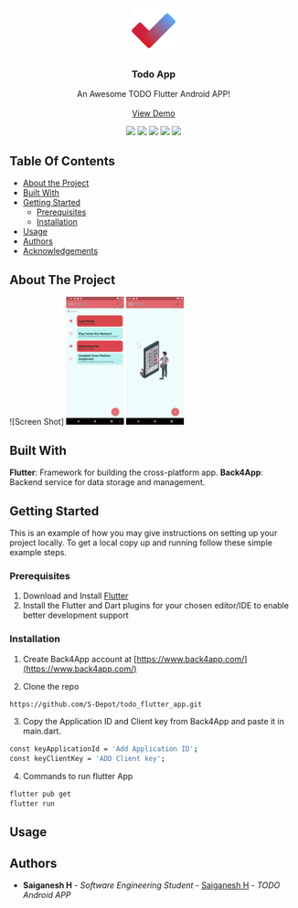 <br/>
<p align="center">
  <a href="https://github.com/S-Depot/todo_flutter_app">
    <img src="https://github.com/S-Depot/todo_flutter_app/blob/main/images/icon.png" alt="Logo" width="80" height="80">
  </a>

  <h3 align="center">Todo App</h3>

  <p align="center">
    An Awesome TODO Flutter Android APP!
    <br/>
    <br/>
    <a href="https://github.com/S-Depot/todo_flutter_app">View Demo</a>
  </p>
</p>
<div align="center">
  <img src="https://img.shields.io/github/downloads/S-Depot/todo_flutter_app/total">
  <img src="https://img.shields.io/github/contributors/S-Depot/todo_flutter_app?color=dark-green">
  <img src="https://img.shields.io/github/forks/S-Depot/todo_flutter_app?style=social">
  <img src="https://img.shields.io/github/stars/S-Depot/todo_flutter_app?style=social">
  <img src="https://img.shields.io/github/issues/S-Depot/todo_flutter_app">
</div>



## Table Of Contents

* [About the Project](#about-the-project)
* [Built With](#built-with)
* [Getting Started](#getting-started)
  * [Prerequisites](#prerequisites)
  * [Installation](#installation)
* [Usage](#usage)
* [Authors](#authors)
* [Acknowledgements](#acknowledgements)

## About The Project

![Screen Shot]
<img src=https://github.com/S-Depot/todo_flutter_app/blob/main/images/git/AppWithTasks.png width="20%" height="20%">
<img src=https://github.com/S-Depot/todo_flutter_app/blob/main/images/git/AppWithoutTask.png width="20%" height="20%">

## Built With

<b>Flutter</b>: Framework for building the cross-platform app.
<b>Back4App</b>: Backend service for data storage and management.

## Getting Started

This is an example of how you may give instructions on setting up your project locally.
To get a local copy up and running follow these simple example steps.

### Prerequisites

1. Download and Install [Flutter](https://docs.flutter.dev/get-started/install) 
2. Install the Flutter and Dart plugins for your chosen editor/IDE to enable better development support 


### Installation

1. Create Back4App account at [https://www.back4app.com/](https://www.back4app.com/)

2. Clone the repo

```sh
https://github.com/S-Depot/todo_flutter_app.git
```

3. Copy the Application ID and Client key from Back4App and paste it in main.dart.
```sh
const keyApplicationId = 'Add Application ID';
const keyClientKey = 'ADD Client key';
```
4. Commands to run flutter App

```sh
flutter pub get
flutter run
```

## Usage



## Authors

* **Saiganesh H** - *Software Engineering Student* - [Saiganesh H](https://github.com/S-Depot/) - *TODO Android APP*

